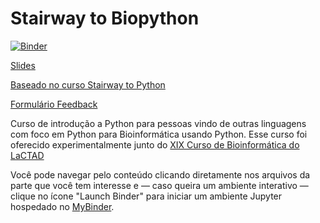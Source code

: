 # Stairway to Biopython

[![Binder](https://mybinder.org/badge.svg)](https://mybinder.org/v2/gh/LaCTAD/stairway-to-biopython/master)

[Slides](http://bit.ly/lactad-bio)

[Baseado no curso Stairway to Python](https://github.com/fbidu/stairway-to-python)

[Formulário Feedback](https://docs.google.com/forms/d/e/1FAIpQLSdVycNUWkxoKrfROmxBLYnWd3ucZ4vF9p4rEGaOC0he5oquLA/viewform?usp=sf_link)

Curso de introdução a Python para pessoas vindo de outras linguagens com foco em Python para Bioinformática usando Python. Esse curso foi oferecido experimentalmente junto do [XIX Curso de Bioinformática do LaCTAD](https://www.lactad.unicamp.br/br/eventos/xvii-curso-de-bioinformatica/)

Você pode navegar pelo conteúdo clicando diretamente nos arquivos da parte que você tem interesse e — caso queira um ambiente interativo — clique no ícone "Launch Binder" para iniciar um ambiente Jupyter hospedado no [MyBinder](https://mybinder.org/).
